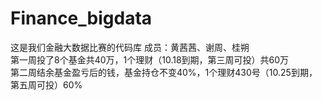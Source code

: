 # Finance_bigdata
这是我们金融大数据比赛的代码库
成员：黄茜茜、谢周、桂朔  
第一周投了8个基金共40万，1个理财（10.18到期，第三周可投）共60万  
第二周结余基金盈亏后的钱，基金持仓不变40%，1个理财430号（10.25到期，第五周可投）60%
